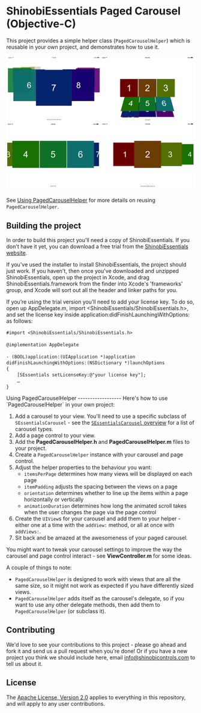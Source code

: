 ShinobiEssentials Paged Carousel (Objective-C)
=====================

This project provides a simple helper class (`PagedCarouselHelper`) which is reusable in your own project, and demonstrates how to use it. 

![Screenshot](screenshot.png?raw=true)

See [Using PagedCarouselHelper](#PagedCarouselHelper) for more details on reusing `PagedCarouselHelper`.

Building the project
------------------

In order to build this project you'll need a copy of ShinobiEssentials. If you don't have it yet, you can download a free trial from the [ShinobiEssentials website](http://www.shinobicontrols.com/ios/shinobiessentials/).

If you've used the installer to install ShinobiEssentials, the project should just work. If you haven't, then once you've downloaded and unzipped ShinobiEssentials, open up the project in Xcode, and drag ShinobiEssentials.framework from the finder into Xcode's 'frameworks' group, and Xcode will sort out all the header and linker paths for you.

If you’re using the trial version you’ll need to add your license key. To do so, open up AppDelegate.m, import <ShinobiEssentials/ShinobiEssentials.h>, and set the license key inside application:didFinishLaunchingWithOptions: as follows:

    #import <ShinobiEssentials/ShinobiEssentials.h>

    @implementation AppDelegate

    - (BOOL)application:(UIApplication *)application didFinishLaunchingWithOptions:(NSDictionary *)launchOptions
    {
        [SEssentials setLicenseKey:@"your license key"];
        …
    }

<a name="PagedCarouselHelper"/>
Using PagedCarouselHelper
------------------
Here's how to use `PagedCarouselHelper` in your own project:

1. Add a carousel to your view. You'll need to use a specific subclass of `SEssentialsCarousel` - see the [`SEssentialsCarousel` overview](http://www.shinobicontrols.com/docs/ShinobiControls/ShinobiEssentials/2.5.1/Standard/Normal/Classes/SEssentialsCarousel.html#overview) for a list of carousel types. 
2. Add a page control to your view.
3. Add the **PagedCarouselHelper.h** and **PagedCarouselHelper.m** files to your project.
4. Create a `PagedCarouselHelper` instance with your carousel and page control.
5. Adjust the helper properties to the behaviour you want:
    * `itemsPerPage` determines how many views will be displayed on each page
    * `itemPadding` adjusts the spacing between the views on a page
    * `orientation` determines whether to line up the items within a page horizontally or vertically
    * `animationDuration` determines how long the animated scroll takes when the user changes the page via the page control
6. Create the `UIView`s for your carousel and add them to your helper - either one at a time with the `addView:` method, or all at once with `addViews:`.
7. Sit back and be amazed at the awesomeness of your paged carousel.

You might want to tweak your carousel settings to improve the way the carousel and page control interact - see **ViewController.m** for some ideas.

A couple of things to note:

* `PagedCarouselHelper` is designed to work with views that are all the same size, so it might not work as expected if you have differently sized views.
* `PagedCarouselHelper` adds itself as the carousel's delegate, so if you want to use any other delegate methods, then add them to `PagedCarouselHelper` (or subclass it).

Contributing
------------

We'd love to see your contributions to this project - please go ahead and fork it and send us a pull request when you're done! Or if you have a new project you think we should include here, email info@shinobicontrols.com to tell us about it.

License
-------

The [Apache License, Version 2.0](license.txt) applies to everything in this repository, and will apply to any user contributions.

